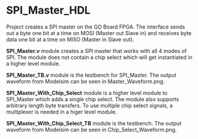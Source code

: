 # SPI_Master_HDL

Project creates a SPI master on the GO Board FPGA. The interface sends out a byte one bit at a time on MOSI (Master out Slave in)
and receives byte data one bit at a time on MISO (Master in Slave out).

**SPI_Master.v** module creates a SPI master that works with all 4 modes of SPI. The module does not contain a chip select
which will get instantiated in a higher level module.

**SPI_Master_TB.v** module is the testbench for SPI_Master. The output waveform from Modelsim can be seen in Master_Waveform.png.

**SPI_Master_With_Chip_Select** module is a higher level module to SPI_Master which adds a single chip select. The module also supports
arbitrary length byte transfers. To use multiple chip select signals, a multiplexer is needed in a higer level module.

**SPI_Master_With_Chip_Select_TB** module is the testbench. The output waveform from Modelsim can be seen in Chip_Select_Waveform.png.
